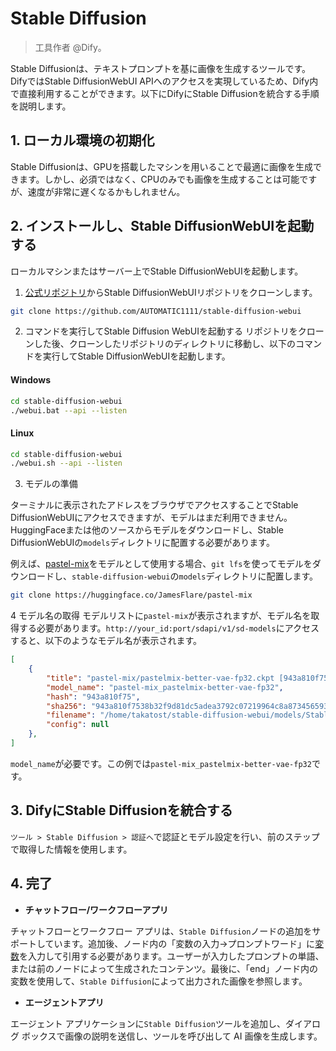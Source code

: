 # Stable Diffusion

> 工具作者 @Dify。

Stable Diffusionは、テキストプロンプトを基に画像を生成するツールです。DifyではStable DiffusionWebUI APIへのアクセスを実現しているため、Dify内で直接利用することができます。以下にDifyにStable Diffusionを統合する手順を説明します。

## 1. ローカル環境の初期化
Stable Diffusionは、GPUを搭載したマシンを用いることで最適に画像を生成できます。しかし、必須ではなく、CPUのみでも画像を生成することは可能ですが、速度が非常に遅くなるかもしれません。

## 2. インストールし、Stable DiffusionWebUIを起動する
ローカルマシンまたはサーバー上でStable DiffusionWebUIを起動します。

1. [公式リポジトリ](https://github.com/AUTOMATIC1111/stable-diffusion-webui)からStable DiffusionWebUIリポジトリをクローンします。

```bash
git clone https://github.com/AUTOMATIC1111/stable-diffusion-webui
```

2. コマンドを実行してStable Diffusion WebUIを起動する
リポジトリをクローンした後、クローンしたリポジトリのディレクトリに移動し、以下のコマンドを実行してStable DiffusionWebUIを起動します。

#### Windows

```bash
cd stable-diffusion-webui
./webui.bat --api --listen
```

#### Linux
```bash
cd stable-diffusion-webui
./webui.sh --api --listen
```

3. モデルの準備

ターミナルに表示されたアドレスをブラウザでアクセスすることでStable DiffusionWebUIにアクセスできますが、モデルはまだ利用できません。HuggingFaceまたは他のソースからモデルをダウンロードし、Stable DiffusionWebUIの`models`ディレクトリに配置する必要があります。

例えば、[pastel-mix](https://huggingface.co/JamesFlare/pastel-mix)をモデルとして使用する場合、`git lfs`を使ってモデルをダウンロードし、`stable-diffusion-webui`の`models`ディレクトリに配置します。

```bash
git clone https://huggingface.co/JamesFlare/pastel-mix
```

4 モデル名の取得
モデルリストに`pastel-mix`が表示されますが、モデル名を取得する必要があります。`http://your_id:port/sdapi/v1/sd-models`にアクセスすると、以下のようなモデル名が表示されます。

```json
[
    {
        "title": "pastel-mix/pastelmix-better-vae-fp32.ckpt [943a810f75]",
        "model_name": "pastel-mix_pastelmix-better-vae-fp32",
        "hash": "943a810f75",
        "sha256": "943a810f7538b32f9d81dc5adea3792c07219964c8a8734565931fcec90d762d",
        "filename": "/home/takatost/stable-diffusion-webui/models/Stable-diffusion/pastel-mix/pastelmix-better-vae-fp32.ckpt",
        "config": null
    },
]
```

`model_name`が必要です。この例では`pastel-mix_pastelmix-better-vae-fp32`です。

## 3. DifyにStable Diffusionを統合する
`ツール > Stable Diffusion > 認証へ`で認証とモデル設定を行い、前のステップで取得した情報を使用します。

## 4. 完了

- **チャットフロー/ワークフローアプリ**

チャットフローとワークフロー アプリは、`Stable Diffusion`ノードの追加をサポートしています。追加後、ノード内の「変数の入力→プロンプトワード」に[変数](https://docs.dify.ai/v/ja-jp/guides/workflow/variables)を入力して引用する必要があります。ユーザーが入力したプロンプトの単語、または前のノードによって生成されたコンテンツ。最後に、「end」ノード内の変数を使用して、`Stable Diffusion`によって出力された画像を参照します。

- **エージェントアプリ**

エージェント アプリケーションに`Stable Diffusion`ツールを追加し、ダイアログ ボックスで画像の説明を送信し、ツールを呼び出して AI 画像を生成します。
